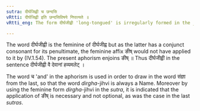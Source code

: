 ```yaml
---
sutra: दीर्घजिह्वी च छन्दसि
vRtti: दीर्घजिह्वी इति छन्दसिविषये निपात्यते ॥
vRtti_eng: The form दीर्घजीह्वी 'long-tongued' is irregularly formed in the _Chhandas_.

---
```

The word दीर्घजीह्वी is the feminine of दीर्घजीह्व but as the latter has a conjunct consonant for its penultimate, the feminine affix ङीष् would not have applied to it by (IV.1.54). The present aphorism enjoins ङीष् ॥ Thus दीर्घजीह्वी in the sentence दीर्घजीह्वी वै देवानां हव्यमलेट् ।

The word च 'and' in the aphorism is used in order to draw in the word संज्ञा from the last, so that the word _dirgha_-jihvi is always a Name. Moreover by using the feminine form _dirgha_-jihvi in the _sutra_, it is indicated that the application of ङीष् is necessary and not optional, as was the case in the last _sutras_.